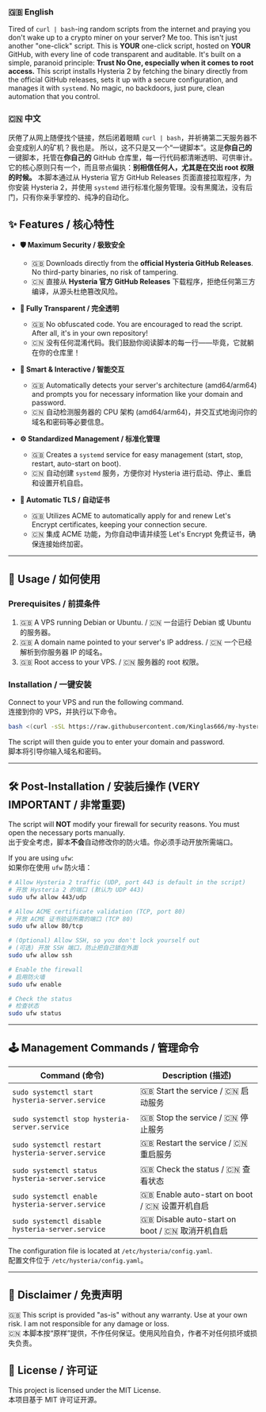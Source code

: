 
### 🇬🇧 English

Tired of `curl | bash`-ing random scripts from the internet and praying you don't wake up to a crypto miner on your server? Me too.
This isn't just another "one-click" script. This is **YOUR** one-click script, hosted on **YOUR** GitHub, with every line of code transparent and auditable. It's built on a simple, paranoid principle: **Trust No One, especially when it comes to root access.**
This script installs Hysteria 2 by fetching the binary directly from the official GitHub releases, sets it up with a secure configuration, and manages it with `systemd`. No magic, no backdoors, just pure, clean automation that you control.

### 🇨🇳 中文

厌倦了从网上随便找个链接，然后闭着眼睛 `curl | bash`，并祈祷第二天服务器不会变成别人的矿机？我也是。
所以，这不只是又一个“一键脚本”。这是**你自己的**一键脚本，托管在**你自己的** GitHub 仓库里，每一行代码都清晰透明、可供审计。它的核心原则只有一个，而且带点偏执：**别相信任何人，尤其是在交出 root 权限的时候。**
本脚本通过从 Hysteria 官方 GitHub Releases 页面直接拉取程序，为你安装 Hysteria 2，并使用 `systemd` 进行标准化服务管理。没有黑魔法，没有后门，只有你亲手掌控的、纯净的自动化。

## ✨ Features / 核心特性

*   **🛡️ Maximum Security / 极致安全**
    *   🇬🇧 Downloads directly from the **official Hysteria GitHub Releases**. No third-party binaries, no risk of tampering.
    *   🇨🇳 直接从 **Hysteria 官方 GitHub Releases** 下载程序，拒绝任何第三方编译，从源头杜绝篡改风险。

*   **👀 Fully Transparent / 完全透明**
    *   🇬🇧 No obfuscated code. You are encouraged to read the script. After all, it's in your own repository!
    *   🇨🇳 没有任何混淆代码。我们鼓励你阅读脚本的每一行——毕竟，它就躺在你的仓库里！

*   **🤖 Smart & Interactive / 智能交互**
    *   🇬🇧 Automatically detects your server's architecture (amd64/arm64) and prompts you for necessary information like your domain and password.
    *   🇨🇳 自动检测服务器的 CPU 架构 (amd64/arm64)，并交互式地询问你的域名和密码等必要信息。

*   **⚙️ Standardized Management / 标准化管理**
    *   🇬🇧 Creates a `systemd` service for easy management (start, stop, restart, auto-start on boot).
    *   🇨🇳 自动创建 `systemd` 服务，方便你对 Hysteria 进行启动、停止、重启和设置开机自启。

*   **🔑 Automatic TLS / 自动证书**
    *   🇬🇧 Utilizes ACME to automatically apply for and renew Let's Encrypt certificates, keeping your connection secure.
    *   🇨🇳 集成 ACME 功能，为你自动申请并续签 Let's Encrypt 免费证书，确保连接始终加密。

---

## 🚀 Usage / 如何使用

### Prerequisites / 前提条件

1.  🇬🇧 A VPS running Debian or Ubuntu. / 🇨🇳 一台运行 Debian 或 Ubuntu 的服务器。
2.  🇬🇧 A domain name pointed to your server's IP address. / 🇨🇳 一个已经解析到你服务器 IP 的域名。
3.  🇬🇧 Root access to your VPS. / 🇨🇳 服务器的 root 权限。

### Installation / 一键安装

Connect to your VPS and run the following command. 
<br>
连接到你的 VPS，并执行以下命令。

```bash
bash <(curl -sSL https://raw.githubusercontent.com/Kinglas666/my-hysteria-script/refs/heads/main/install.sh)
```

The script will then guide you to enter your domain and password.
<br>
脚本将引导你输入域名和密码。

---

## 🛠️ Post-Installation / 安装后操作 (VERY IMPORTANT / 非常重要)

The script will **NOT** modify your firewall for security reasons. You must open the necessary ports manually.
<br>
出于安全考虑，脚本**不会**自动修改你的防火墙。你必须手动开放所需端口。

If you are using `ufw`:
<br>
如果你在使用 `ufw` 防火墙：

```bash
# Allow Hysteria 2 traffic (UDP, port 443 is default in the script)
# 开放 Hysteria 2 的端口 (默认为 UDP 443)
sudo ufw allow 443/udp

# Allow ACME certificate validation (TCP, port 80)
# 开放 ACME 证书验证所需的端口 (TCP 80)
sudo ufw allow 80/tcp

# (Optional) Allow SSH, so you don't lock yourself out
# (可选) 开放 SSH 端口，防止把自己锁在外面
sudo ufw allow ssh

# Enable the firewall
# 启用防火墙
sudo ufw enable

# Check the status
# 检查状态
sudo ufw status
```

---

## 🕹️ Management Commands / 管理命令

| Command (命令)                                    | Description (描述)                            |
| ------------------------------------------------- | --------------------------------------------- |
| `sudo systemctl start hysteria-server.service`    | 🇬🇧 Start the service / 🇨🇳 启动服务          |
| `sudo systemctl stop hysteria-server.service`     | 🇬🇧 Stop the service / 🇨🇳 停止服务           |
| `sudo systemctl restart hysteria-server.service`  | 🇬🇧 Restart the service / 🇨🇳 重启服务        |
| `sudo systemctl status hysteria-server.service`   | 🇬🇧 Check the status / 🇨🇳 查看状态           |
| `sudo systemctl enable hysteria-server.service`   | 🇬🇧 Enable auto-start on boot / 🇨🇳 设置开机自启 |
| `sudo systemctl disable hysteria-server.service`  | 🇬🇧 Disable auto-start on boot / 🇨🇳 取消开机自启 |

The configuration file is located at `/etc/hysteria/config.yaml`.
<br>
配置文件位于 `/etc/hysteria/config.yaml`。

---

## 📜 Disclaimer / 免责声明

🇬🇧 This script is provided "as-is" without any warranty. Use at your own risk. I am not responsible for any damage or loss.
<br>
🇨🇳 本脚本按“原样”提供，不作任何保证。使用风险自负，作者不对任何损坏或损失负责。

## 📄 License / 许可证

This project is licensed under the MIT License.
<br>
本项目基于 MIT 许可证开源。

<!-- END OF README -->
